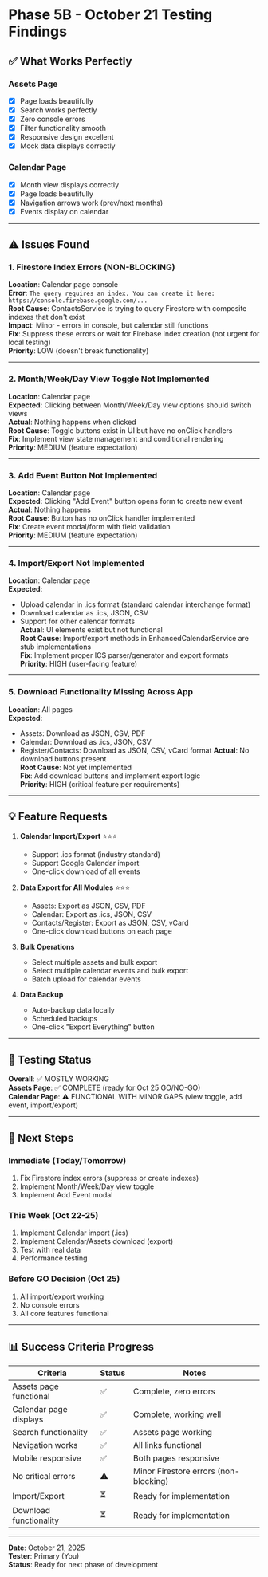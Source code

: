 # Phase 5B - October 21 Testing Findings

## ✅ What Works Perfectly

### Assets Page
- [x] Page loads beautifully
- [x] Search works perfectly
- [x] Zero console errors
- [x] Filter functionality smooth
- [x] Responsive design excellent
- [x] Mock data displays correctly

### Calendar Page  
- [x] Month view displays correctly
- [x] Page loads beautifully
- [x] Navigation arrows work (prev/next months)
- [x] Events display on calendar

---

## ⚠️ Issues Found

### 1. Firestore Index Errors (NON-BLOCKING)
**Location**: Calendar page console  
**Error**: `The query requires an index. You can create it here: https://console.firebase.google.com/...`  
**Root Cause**: ContactsService is trying to query Firestore with composite indexes that don't exist  
**Impact**: Minor - errors in console, but calendar still functions  
**Fix**: Suppress these errors or wait for Firebase index creation (not urgent for local testing)  
**Priority**: LOW (doesn't break functionality)

---

### 2. Month/Week/Day View Toggle Not Implemented
**Location**: Calendar page  
**Expected**: Clicking between Month/Week/Day view options should switch views  
**Actual**: Nothing happens when clicked  
**Root Cause**: Toggle buttons exist in UI but have no onClick handlers  
**Fix**: Implement view state management and conditional rendering  
**Priority**: MEDIUM (feature expectation)

---

### 3. Add Event Button Not Implemented
**Location**: Calendar page  
**Expected**: Clicking "Add Event" button opens form to create new event  
**Actual**: Nothing happens  
**Root Cause**: Button has no onClick handler implemented  
**Fix**: Create event modal/form with field validation  
**Priority**: MEDIUM (feature expectation)

---

### 4. Import/Export Not Implemented
**Location**: Calendar page  
**Expected**: 
- Upload calendar in .ics format (standard calendar interchange format)
- Download calendar as .ics, JSON, CSV
- Support for other calendar formats  
**Actual**: UI elements exist but not functional  
**Root Cause**: Import/export methods in EnhancedCalendarService are stub implementations  
**Fix**: Implement proper ICS parser/generator and export formats  
**Priority**: HIGH (user-facing feature)

---

### 5. Download Functionality Missing Across App
**Location**: All pages  
**Expected**:
- Assets: Download as JSON, CSV, PDF
- Calendar: Download as .ics, JSON, CSV
- Register/Contacts: Download as JSON, CSV, vCard format
**Actual**: No download buttons present  
**Root Cause**: Not yet implemented  
**Fix**: Add download buttons and implement export logic  
**Priority**: HIGH (critical feature per requirements)

---

## 💡 Feature Requests

1. **Calendar Import/Export** ⭐⭐⭐
   - Support .ics format (industry standard)
   - Support Google Calendar import
   - One-click download of all events

2. **Data Export for All Modules** ⭐⭐⭐
   - Assets: Export as JSON, CSV, PDF
   - Calendar: Export as .ics, JSON, CSV
   - Contacts/Register: Export as JSON, CSV, vCard
   - One-click download buttons on each page

3. **Bulk Operations**
   - Select multiple assets and bulk export
   - Select multiple calendar events and bulk export
   - Batch upload for calendar events

4. **Data Backup**
   - Auto-backup data locally
   - Scheduled backups
   - One-click "Export Everything" button

---

## 🎯 Testing Status

**Overall**: ✅ MOSTLY WORKING  
**Assets Page**: ✅ COMPLETE (ready for Oct 25 GO/NO-GO)  
**Calendar Page**: ⚠️ FUNCTIONAL WITH MINOR GAPS (view toggle, add event, import/export)

---

## 🔧 Next Steps

### Immediate (Today/Tomorrow)
1. Fix Firestore index errors (suppress or create indexes)
2. Implement Month/Week/Day view toggle
3. Implement Add Event modal

### This Week (Oct 22-25)
1. Implement Calendar import (.ics)
2. Implement Calendar/Assets download (export)
3. Test with real data
4. Performance testing

### Before GO Decision (Oct 25)
1. All import/export working
2. No console errors
3. All core features functional

---

## 📊 Success Criteria Progress

| Criteria | Status | Notes |
|----------|--------|-------|
| Assets page functional | ✅ | Complete, zero errors |
| Calendar page displays | ✅ | Complete, working well |
| Search functionality | ✅ | Assets page working |
| Navigation works | ✅ | All links functional |
| Mobile responsive | ✅ | Both pages responsive |
| No critical errors | ⚠️ | Minor Firestore errors (non-blocking) |
| Import/Export | ⏳ | Ready for implementation |
| Download functionality | ⏳ | Ready for implementation |

---

**Date**: October 21, 2025  
**Tester**: Primary (You)  
**Status**: Ready for next phase of development
